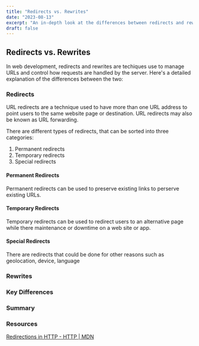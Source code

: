 ```yaml
---
title: "Redirects vs. Rewrites"
date: "2023-08-13"
excerpt: "An in-depth look at the differences between redirects and rewrites in web development."
draft: false
---
```


## Redirects vs. Rewrites

In web development, redirects and rewrites are techiques use to manage URLs and control how requests are handled by the server. Here's a detailed explanation of the differences between the two:

### Redirects

URL redirects are a technique used to have more than one URL address to point users to the same website page or destination. URL redirects may also be known as URL forwarding.

There are different types of redirects, that can be sorted into three categories:

1. Permanent redirects
2. Temporary redirects
3. Special redirects

#### Permanent Redirects

Permanent redirects can be used to preserve existing links to perserve existing URLs.

#### Temporary Redirects

Temporary redirects can be used to redirect users to an alternative page while there maintenance or downtime on a web site or app.

#### Special Redirects

There are redirects that could be done for other reasons such as geolocation, device, language

### Rewrites

### Key Differences

### Summary

### Resources

[Redirections in HTTP - HTTP | MDN](https://developer.mozilla.org/en-US/docs/Web/HTTP/Redirections)
